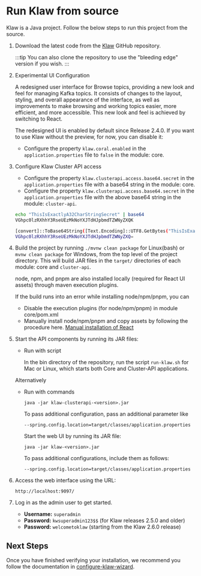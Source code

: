 # Run Klaw from source

Klaw is a Java project. Follow the below steps to run this project from
the source.

1. Download the latest code from the [Klaw](https://github.com/aiven/klaw) GitHub repository.

   :::tip
   You can also clone the repository to use the "bleeding edge" version
   if you wish.
   :::

2. Experimental UI Configuration

   A redesigned user interface for Browse topics, providing a new look and feel for managing Kafka topics. It consists
   of changes to the layout, styling, and overall appearance of the interface, as well as improvements to make browsing
   and working topics easier, more efficient, and more accessible. This new look and feel is achieved by switching to
   React.

   The redesigned UI is enabled by default since Release 2.4.0. If you
   want to use Klaw without the preview, for now, you can disable it:

   - Configure the property `klaw.coral.enabled` in the
     `application.properties` file to `false` in the module: core.

3. Configure Klaw Cluster API access

   - Configure the property `klaw.clusterapi.access.base64.secret` in the `application.properties` file with a base64
     string in the module: core.
   - Configure the property `klaw.clusterapi.access.base64.secret` in the `application.properties` file with the above
     base64 string in the module: `cluster-api`.

   ```{.bash caption="Bash Generation Example"}
   echo "ThisIsExactlyA32CharStringSecret" | base64
   VGhpc0lzRXhhY3RseUEzMkNoYXJTdHJpbmdTZWNyZXQK
   ```

   ```{.bash caption="Powershell Generation Example"}
   [convert]::ToBase64String([Text.Encoding]::UTF8.GetBytes("ThisIsExactlyA32CharStringSecret"))
   VGhpc0lzRXhhY3RseUEzMkNoYXJTdHJpbmdTZWNyZXQ=
   ```

4. Build the project by running `./mvnw clean package` for Linux(bash) or `mvnw clean package` for Windows, from the top
   level of the project directory. This will build JAR files in the `target/` directories of each module: core and
   `cluster-api`.

   node, npm, and pnpm are also installed locally (required for React UI assets) through maven execution plugins.

   If the build runs into an error while installing node/npm/pnpm, you can

   - Disable the execution plugins (for node/npm/pnpm) in module core/pom.xml
   - Manually install node/npm/pnpm and copy assets by following the procedure
     here. [Manual installation of React](https://github.com/aiven/klaw/blob/main/coral/README.md)

5. Start the API components by running its JAR files:

   - Run with script

     In the bin directory of the repository, run the script `run-klaw.sh` for Mac or Linux, which starts both Core and
     Cluster-API applications.

   Alternatively

   - Run with commands

     `java -jar klaw-clusterapi-<version>.jar`

     To pass additional configuration, pass an additional parameter like

     `--spring.config.location=target/classes/application.properties`

     Start the web UI by running its JAR file:

     `java -jar klaw-<version>.jar`

     To pass additional configurations, include them as follows:

     `--spring.config.location=target/classes/application.properties`

6. Access the web interface using the URL:

   ```copy-button
   http://localhost:9097/
   ```

7. Log in as the admin user to get started.

   - **Username:** `superadmin`
   - **Password:** `kwsuperadmin123$$` (for Klaw releases 2.5.0 and older)
   - **Password:** `welcometoklaw` (starting from the Klaw 2.6.0 release)

## Next Steps

Once you have finished verifying your installation, we recommend you follow the documentation
in [configure-klaw-wizard](configure-klaw-wizard.md).
